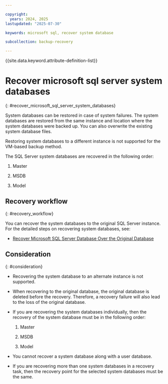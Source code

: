 ```yaml
---

copyright:
  years: 2024, 2025
lastupdated: "2025-07-30"

keywords: microsoft sql, recover system database

subcollection: backup-recovery

---
```


{{site.data.keyword.attribute-definition-list}}

# Recover microsoft sql server system databases
{: #recover_microsoft_sql_server_system_databases}

System databases can be restored in case of system failures. The system databases are restored from the same instance and location where the system databases were backed up. You can also overwrite the existing system database files.

Restoring system databases to a different instance is not supported for the VM-based backup method.

The SQL Server system databases are recovered in the following order:

1. Master

2. MSDB

3. Model


## Recovery workflow
{: #recovery_workflow}

You can recover the system databases to the original SQL Server instance. For the detailed steps on recovering system databases, see:

*   [Recover Microsoft SQL Server Database Over the Original Database](/docs/backup-recovery?topic=backup-recovery-recover_microsoft_sql_server_database_over_the_original_databasem)


## Consideration
{: #consideration}

*   Recovering the system database to an alternate instance is not supported.

*   When recovering to the original database, the original database is deleted before the recovery. Therefore, a recovery failure will also lead to the loss of the original database.

*   If you are recovering the system databases individually, then the recovery of the system database must be in the following order:

    1. Master

    2. MSDB

    3. Model

*   You cannot recover a system database along with a user database.

*   If you are recovering more than one system databases in a recovery task, then the recovery point for the selected system databases must be the same.
